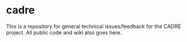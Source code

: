 # cadre
This is a repository for general technical issues/feedback for the CADRE project. All public code and wiki also goes here.
